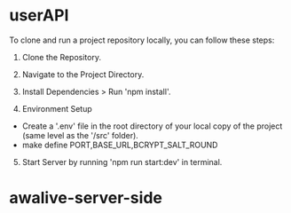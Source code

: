 # userAPI
To clone and run a project repository locally, you can follow these steps:
1. Clone the Repository.

2. Navigate to the Project Directory.

3. Install Dependencies > Run 'npm install'.

4. Environment Setup 
- Create a '.env' file in the root directory of your local copy of the project (same level as the '/src' folder).
- make define PORT,BASE_URL,BCRYPT_SALT_ROUND 

5. Start Server by running 'npm run start:dev' in terminal.


# awalive-server-side
